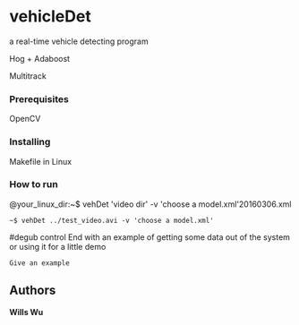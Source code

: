 # vehicleDet
a real-time vehicle detecting program

Hog + Adaboost

Multitrack

### Prerequisites

OpenCV

### Installing

Makefile in Linux

### How to run

@your_linux_dir:~$ vehDet 'video dir' -v 'choose a model.xml'20160306.xml

```
~$ vehDet ../test_video.avi -v 'choose a model.xml'
```
#degub control
End with an example of getting some data out of the system or using it for a little demo

```
Give an example
```

## Authors

**Wills Wu**

